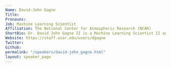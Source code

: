 ```yaml
---
Name: David-John Gagne
Title: 
Pronouns: 
Job: Machine Learning Scientist
Affiliation: The National Center for Atmospheric Research (NCAR)
ShortBio: Dr. David John Gagne II is a Machine Learning Scientist II and head of the Machine Integration and Learning for Earth Systems group at the National Center for Atmospheric Research (NCAR) in Boulder, Colorado. His research focuses on developing machine learning systems to improve the prediction and understanding of high impact weather and to enhance weather and climate models. He received his Ph.D. in meteorology from the University of Oklahoma in 2016 and completed an Advanced Study Program postdoctoral fellowship at NCAR in 2018. He has collaborated with interdisciplinary teams to develop and evaluate machine learning systems for high impact weather and emulation of atmospheric processes. He is a senior leader of the NSF AI Institute on Trustworthy AI for Weather, Climate, and Coastal Oceanography (AI2ES) and senior personnel for the NSF LEAP Science and Technology Center. He has led summer schools, short courses, and hackathons on AI for Earth System Science, chaired the American Meteorological Society Artificial Intelligence Committee, and serves as an editor for the journal AI for the Earth Systems.
Website: https://staff.ucar.edu/users/dgagne
Twitter: 
Github: 
permalink: "/speakers/david-john_gagne.html"
layout: speaker_page
---
```


